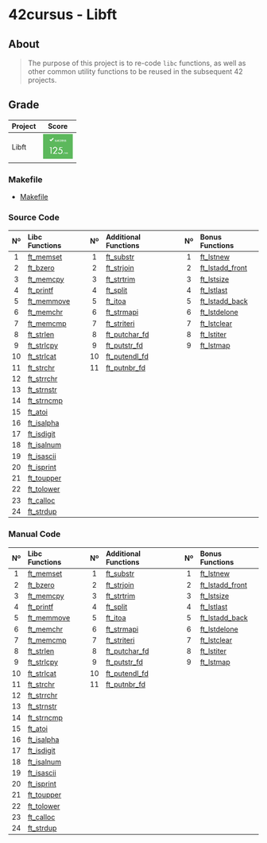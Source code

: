 # 42cursus - Libft

## About

>The purpose of this project is to re-code `libc` functions, as well as other common utility functions to be reused in the subsequent 42 projects.

## Grade
Project|Score
-|-
Libft|<img src="https://github.com/aflr/aflr/blob/main/src/125.PNG" width="60">

### Makefile
- [Makefile](https://github.com/Yuukiio/Libft/blob/master/Makefile)

### Source Code
| Nº  | Libc Functions                                                                 |   | Nº  | Additional Functions                                                                 |   | Nº  | Bonus Functions                                                                          |
| :-: | :----------------------------------------------------------------------------- | - | :-: | :----------------------------------------------------------------------------------- | - | :-: | :--------------------------------------------------------------------------------------- |
| 1   | [ft_memset](https://github.com/Yuukiio/Libft/blob/master/LibftFunctions/ft_memset.c)   |   | 1   | [ft_substr](https://github.com/Yuukiio/Libft/blob/master/ft_substr.c)         |   | 1   | [ft_lstnew](https://github.com/Yuukiio/Libft/blob/master/ft_lstnew_bonus.c)             |
| 2   | [ft_bzero](https://github.com/Yuukiio/Libft/blob/master/LibftFunctions/ft_bzero.c)     |   | 2   | [ft_strjoin](https://github.com/Yuukiio/Libft/blob/master/ft_strjoin.c)       |   | 2   | [ft_lstadd_front](https://github.com/Yuukiio/Libft/blob/master/ft_lstadd_front_bonus.c) |
| 3   | [ft_memcpy](https://github.com/Yuukiio/Libft/blob/master/LibftFunctions/ft_memcpy.c)   |   | 3   | [ft_strtrim](https://github.com/Yuukiio/Libft/blob/master/ft_strtrim.c)       |   | 3   | [ft_lstsize](https://github.com/Yuukiio/Libft/blob/master/ft_lstsize_bonus.c)           |
|4|    [ft_printf]()                                                                                            |   | 4   | [ft_split](https://github.com/Yuukiio/Libft/blob/master/ft_split.c)           |   | 4   | [ft_lstlast](https://github.com/Yuukiio/Libft/blob/master/ft_lstlast_bonus.c)           |
| 5   | [ft_memmove](https://github.com/Yuukiio/Libft/blob/master/ft_memmove.c) |   | 5   | [ft_itoa](https://github.com/Yuukiio/Libft/blob/master/ft_itoa.c)             |   | 5   | [ft_lstadd_back](https://github.com/Yuukiio/Libft/blob/master/ft_lstadd_back_bonus.c)   |
| 6   | [ft_memchr](https://github.com/Yuukiio/Libft/blob/master/ft_memchr.c)   |   | 6   | [ft_strmapi](https://github.com/Yuukiio/Libft/blob/master/ft_strmapi.c)       |   | 6   | [ft_lstdelone](https://github.com/Yuukiio/Libft/blob/master/ft_lstdelone_bonus.c)       |
| 7   | [ft_memcmp](https://github.com/Yuukiio/Libft/blob/master/ft_memcmp.c)   |   | 7   | [ft_striteri](https://github.com/Yuukiio/Libft/blob/master/ft_striteri.c) |   | 7   | [ft_lstclear](https://github.com/Yuukiio/Libft/blob/master/ft_lstclear_bonus.c)         |
| 8   | [ft_strlen](https://github.com/Yuukiio/Libft/blob/master/ft_strlen.c)   |   | 8   | [ft_putchar_fd](https://github.com/Yuukiio/Libft/blob/master/ft_putchar_fd.c)  |   | 8   | [ft_lstiter](https://github.com/Yuukiio/Libft/blob/master/ft_lstiter_bonus.c)           |
| 9   | [ft_strlcpy](https://github.com/Yuukiio/Libft/blob/master/ft_strlcpy.c) |   | 9   | [ft_putstr_fd](https://github.com/Yuukiio/Libft/blob/master/ft_putstr_fd.c)  |   | 9   | [ft_lstmap](https://github.com/Yuukiio/Libft/blob/master/ft_lstmap_bonus.c)             |
| 10  | [ft_strlcat](https://github.com/Yuukiio/Libft/blob/master/ft_strlcat.c) |   | 10  |   [ft_putendl_fd](https://github.com/Yuukiio/Libft/blob/master/ft_putendl_fd.c) |   |     |                                                                                          |
| 11  | [ft_strchr](https://github.com/Yuukiio/Libft/blob/master/ft_strchr.c)   |   | 11 |   [ft_putnbr_fd](https://github.com/Yuukiio/Libft/blob/master/ft_putnbr_fd.c)                                                                                   |   |     |                                                                                          |
| 12  | [ft_strrchr](https://github.com/Yuukiio/Libft/blob/master/ft_strrchr.c) |   |     |                                                                                      |   |     |                                                                                          |
| 13  | [ft_strnstr](https://github.com/Yuukiio/Libft/blob/master/ft_strnstr.c) |   |     |                                                                                      |   |     |                                                                                          |
| 14  | [ft_strncmp](https://github.com/Yuukiio/Libft/blob/master/ft_strncmp.c) |   |     |                                                                                      |   |     |                                                                                          |
| 15  | [ft_atoi](https://github.com/Yuukiio/Libft/blob/main/LibftFunctions/ft_atoi.c)       |   |     |                                                                                      |   |     |                                                                                          |
| 16  | [ft_isalpha](https://github.com/Yuukiio/Libft/blob/master/ft_isalpha.c) |   |     |                                                                                      |   |     |                                                                                          |
| 17  | [ft_isdigit](https://github.com/Yuukiio/Libft/blob/master/ft_isdigit.c) |   |     |                                                                                      |   |     |                                                                                          |
| 18  | [ft_isalnum](https://github.com/Yuukiio/Libft/blob/master/ft_isalnum.c) |   |     |                                                                                      |   |     |                                                                                          |
| 19  | [ft_isascii](https://github.com/Yuukiio/Libft/blob/master/ft_isascii.c) |   |     |                                                                                      |   |     |                                                                                          |
| 20  | [ft_isprint](https://github.com/Yuukiio/Libft/blob/master/ft_isprint.c) |   |     |                                                                                      |   |     |                                                                                          |
| 21  | [ft_toupper](https://github.com/Yuukiio/Libft/blob/master/ft_toupper.c) |   |     |                                                                                      |   |     |                                                                                          |
| 22  | [ft_tolower](https://github.com/Yuukiio/Libft/blob/master/ft_tolower.c) |   |     |                                                                                      |   |     |                                                                                          |
| 23  | [ft_calloc](https://github.com/Yuukiio/Libft/blob/master/ft_calloc.c)   |   |     |                                                                                      |   |     |                                                                                          |
| 24  | [ft_strdup](https://github.com/Yuukiio/Libft/blob/master/ft_strdup.c)   |   |     |                                                                                      |   |     |                                                                                          |

### Manual Code
| Nº  | Libc Functions                                                                 |   | Nº  | Additional Functions                                                                 |   | Nº  | Bonus Functions                                                                          |
| :-: | :----------------------------------------------------------------------------- | - | :-: | :----------------------------------------------------------------------------------- | - | :-: | :--------------------------------------------------------------------------------------- |
| 1   | [ft_memset](https://github.com/Yuukiio/Libft/blob/master/ft_memset.c)   |   | 1   | [ft_substr](https://github.com/Yuukiio/Libft/blob/master/ft_substr.c)         |   | 1   | [ft_lstnew](https://github.com/Yuukiio/Libft/blob/master/ft_lstnew_bonus.c)             |
| 2   | [ft_bzero](https://github.com/Yuukiio/Libft/blob/master/ft_bzero.c)     |   | 2   | [ft_strjoin](https://github.com/Yuukiio/Libft/blob/master/ft_strjoin.c)       |   | 2   | [ft_lstadd_front](https://github.com/Yuukiio/Libft/blob/master/ft_lstadd_front_bonus.c) |
| 3   | [ft_memcpy](https://github.com/Yuukiio/Libft/blob/master/ft_memcpy.c)   |   | 3   | [ft_strtrim](https://github.com/Yuukiio/Libft/blob/master/ft_strtrim.c)       |   | 3   | [ft_lstsize](https://github.com/Yuukiio/Libft/blob/master/ft_lstsize_bonus.c)           |
| 4   | [ft_printf]() |   | 4   | [ft_split](https://github.com/Yuukiio/Libft/blob/master/ft_split.c)           |   | 4   | [ft_lstlast](https://github.com/Yuukiio/Libft/blob/master/ft_lstlast_bonus.c)           |
| 5   | [ft_memmove](https://github.com/Yuukiio/Libft/blob/master/ft_memmove.c) |   | 5   | [ft_itoa](https://github.com/Yuukiio/Libft/blob/master/ft_itoa.c)             |   | 5   | [ft_lstadd_back](https://github.com/Yuukiio/Libft/blob/master/ft_lstadd_back_bonus.c)   |
| 6   | [ft_memchr](https://github.com/Yuukiio/Libft/blob/master/ft_memchr.c)   |   | 6   | [ft_strmapi](https://github.com/Yuukiio/Libft/blob/master/ft_strmapi.c)       |   | 6   | [ft_lstdelone](https://github.com/Yuukiio/Libft/blob/master/ft_lstdelone_bonus.c)       |
| 7   | [ft_memcmp](https://github.com/Yuukiio/Libft/blob/master/ft_memcmp.c)   |   | 7   | [ft_striteri](https://github.com/Yuukiio/Libft/blob/master/ft_striteri.c) |   | 7   | [ft_lstclear](https://github.com/Yuukiio/Libft/blob/master/ft_lstclear_bonus.c)         |
| 8   | [ft_strlen](https://github.com/Yuukiio/Libft/blob/master/ft_strlen.c)   |   | 8   | [ft_putchar_fd](https://github.com/Yuukiio/Libft/blob/master/ft_putchar_fd.c)  |   | 8   | [ft_lstiter](https://github.com/Yuukiio/Libft/blob/master/ft_lstiter_bonus.c)           |
| 9   | [ft_strlcpy](https://github.com/Yuukiio/Libft/blob/master/ft_strlcpy.c) |   | 9   | [ft_putstr_fd](https://github.com/Yuukiio/Libft/blob/master/ft_putstr_fd.c)  |   | 9   | [ft_lstmap](https://github.com/Yuukiio/Libft/blob/master/ft_lstmap_bonus.c)             |
| 10  | [ft_strlcat](https://github.com/Yuukiio/Libft/blob/master/ft_strlcat.c) |   | 10  |   [ft_putendl_fd](https://github.com/Yuukiio/Libft/blob/master/ft_putendl_fd.c) |   |     |                                                                                          |
| 11  | [ft_strchr](https://github.com/Yuukiio/Libft/blob/master/ft_strchr.c)   |   | 11 |   [ft_putnbr_fd](https://github.com/Yuukiio/Libft/blob/master/ft_putnbr_fd.c)                                                                                   |   |     |                                                                                          |
| 12  | [ft_strrchr](https://github.com/Yuukiio/Libft/blob/master/ft_strrchr.c) |   |     |                                                                                      |   |     |                                                                                          |
| 13  | [ft_strnstr](https://github.com/Yuukiio/Libft/blob/master/ft_strnstr.c) |   |     |                                                                                      |   |     |                                                                                          |
| 14  | [ft_strncmp](https://github.com/Yuukiio/Libft/blob/master/ft_strncmp.c) |   |     |                                                                                      |   |     |                                                                                          |
| 15  | [ft_atoi](https://github.com/Yuukiio/Libft/blob/main/LibftFunctions/ft_atoi.c)       |   |     |                                                                                      |   |     |                                                                                          |
| 16  | [ft_isalpha](https://github.com/Yuukiio/Libft/blob/master/ft_isalpha.c) |   |     |                                                                                      |   |     |                                                                                          |
| 17  | [ft_isdigit](https://github.com/Yuukiio/Libft/blob/master/ft_isdigit.c) |   |     |                                                                                      |   |     |                                                                                          |
| 18  | [ft_isalnum](https://github.com/Yuukiio/Libft/blob/master/ft_isalnum.c) |   |     |                                                                                      |   |     |                                                                                          |
| 19  | [ft_isascii](https://github.com/Yuukiio/Libft/blob/master/ft_isascii.c) |   |     |                                                                                      |   |     |                                                                                          |
| 20  | [ft_isprint](https://github.com/Yuukiio/Libft/blob/master/ft_isprint.c) |   |     |                                                                                      |   |     |                                                                                          |
| 21  | [ft_toupper](https://github.com/Yuukiio/Libft/blob/master/ft_toupper.c) |   |     |                                                                                      |   |     |                                                                                          |
| 22  | [ft_tolower](https://github.com/Yuukiio/Libft/blob/master/ft_tolower.c) |   |     |                                                                                      |   |     |                                                                                          |
| 23  | [ft_calloc](https://github.com/Yuukiio/Libft/blob/master/ft_calloc.c)   |   |     |                                                                                      |   |     |                                                                                          |
| 24  | [ft_strdup](https://github.com/Yuukiio/Libft/blob/master/ft_strdup.c)   |   |     |                                                                                      |   |     |                                                                                          |

